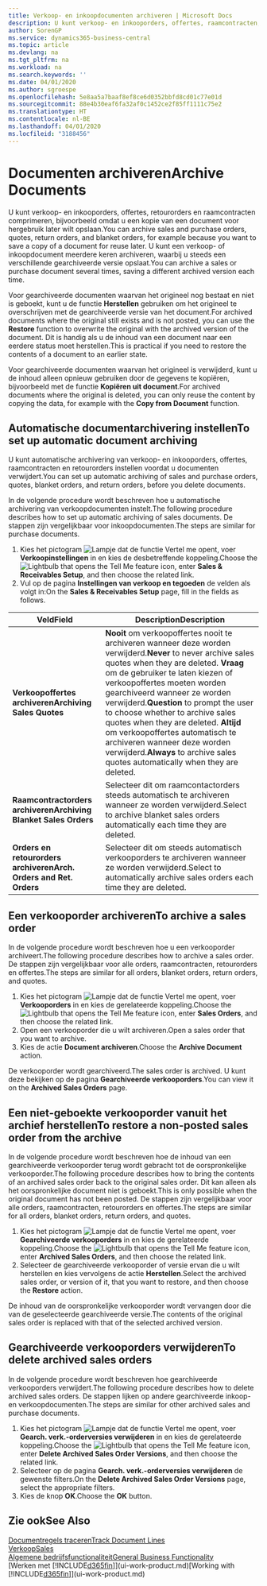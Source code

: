 ```yaml
---
title: Verkoop- en inkoopdocumenten archiveren | Microsoft Docs
description: U kunt verkoop- en inkooporders, offertes, raamcontracten, retourorders en raamcontracten archiveren en u kunt het gearchiveerde document gebruiken om het document waaruit het is gearchiveerd, opnieuw te maken.
author: SorenGP
ms.service: dynamics365-business-central
ms.topic: article
ms.devlang: na
ms.tgt_pltfrm: na
ms.workload: na
ms.search.keywords: ''
ms.date: 04/01/2020
ms.author: sgroespe
ms.openlocfilehash: 5e8aa5a7baaf8ef8ce6d0352bbfd8cd01c77e01d
ms.sourcegitcommit: 88e4b30eaf6fa32af0c1452ce2f85ff1111c75e2
ms.translationtype: HT
ms.contentlocale: nl-BE
ms.lasthandoff: 04/01/2020
ms.locfileid: "3188456"
---
```

# <a name="archive-documents"></a><span data-ttu-id="a1853-103">Documenten archiveren</span><span class="sxs-lookup"><span data-stu-id="a1853-103">Archive Documents</span></span>
<span data-ttu-id="a1853-104">U kunt verkoop- en inkooporders, offertes, retourorders en raamcontracten comprimeren, bijvoorbeeld omdat u een kopie van een document voor hergebruik later wilt opslaan.</span><span class="sxs-lookup"><span data-stu-id="a1853-104">You can archive sales and purchase orders, quotes, return orders, and blanket orders, for example because you want to save a copy of a document for reuse later.</span></span> <span data-ttu-id="a1853-105">U kunt een verkoop- of inkoopdocument meerdere keren archiveren, waarbij u steeds een verschillende gearchiveerde versie opslaat.</span><span class="sxs-lookup"><span data-stu-id="a1853-105">You can archive a sales or purchase document several times, saving a different archived version each time.</span></span>

<span data-ttu-id="a1853-106">Voor gearchiveerde documenten waarvan het origineel nog bestaat en niet is geboekt, kunt u de functie **Herstellen** gebruiken om het origineel te overschrijven met de gearchiveerde versie van het document.</span><span class="sxs-lookup"><span data-stu-id="a1853-106">For archived documents where the original still exists and is not posted, you can use the **Restore** function to overwrite the original with the archived version of the document.</span></span> <span data-ttu-id="a1853-107">Dit is handig als u de inhoud van een document naar een eerdere status moet herstellen.</span><span class="sxs-lookup"><span data-stu-id="a1853-107">This is practical if you need to restore the contents of a document to an earlier state.</span></span>

<span data-ttu-id="a1853-108">Voor gearchiveerde documenten waarvan het origineel is verwijderd, kunt u de inhoud alleen opnieuw gebruiken door de gegevens te kopiëren, bijvoorbeeld met de functie **Kopiëren uit document**.</span><span class="sxs-lookup"><span data-stu-id="a1853-108">For archived documents where the original is deleted, you can only reuse the content by copying the data, for example with the **Copy from Document** function.</span></span>   

## <a name="to-set-up-automatic-document-archiving"></a><span data-ttu-id="a1853-109">Automatische documentarchivering instellen</span><span class="sxs-lookup"><span data-stu-id="a1853-109">To set up automatic document archiving</span></span>  
<span data-ttu-id="a1853-110">U kunt automatische archivering van verkoop- en inkooporders, offertes, raamcontracten en retourorders instellen voordat u documenten verwijdert.</span><span class="sxs-lookup"><span data-stu-id="a1853-110">You can set up automatic archiving of sales and purchase orders, quotes, blanket orders, and return orders, before you delete documents.</span></span>

<span data-ttu-id="a1853-111">In de volgende procedure wordt beschreven hoe u automatische archivering van verkoopdocumenten instelt.</span><span class="sxs-lookup"><span data-stu-id="a1853-111">The following procedure describes how to set up automatic archiving of sales documents.</span></span> <span data-ttu-id="a1853-112">De stappen zijn vergelijkbaar voor inkoopdocumenten.</span><span class="sxs-lookup"><span data-stu-id="a1853-112">The steps are similar for purchase documents.</span></span>
1.  <span data-ttu-id="a1853-113">Kies het pictogram ![Lampje dat de functie Vertel me opent](media/ui-search/search_small.png "Vertel me wat u wilt doen"), voer **Verkoopinstellingen** in en kies de desbetreffende koppeling.</span><span class="sxs-lookup"><span data-stu-id="a1853-113">Choose the ![Lightbulb that opens the Tell Me feature](media/ui-search/search_small.png "Tell me what you want to do") icon, enter **Sales & Receivables Setup**, and then choose the related link.</span></span>
2. <span data-ttu-id="a1853-114">Vul op de pagina **Instellingen van verkoop en tegoeden** de velden als volgt in:</span><span class="sxs-lookup"><span data-stu-id="a1853-114">On the **Sales & Receivables Setup** page, fill in the fields as follows.</span></span>

|<span data-ttu-id="a1853-115">Veld</span><span class="sxs-lookup"><span data-stu-id="a1853-115">Field</span></span>|<span data-ttu-id="a1853-116">Description</span><span class="sxs-lookup"><span data-stu-id="a1853-116">Description</span></span>|
|-----|-----------|
|<span data-ttu-id="a1853-117">**Verkoopoffertes archiveren**</span><span class="sxs-lookup"><span data-stu-id="a1853-117">**Archiving Sales Quotes**</span></span>|<span data-ttu-id="a1853-118">**Nooit** om verkoopoffertes nooit te archiveren wanneer deze worden verwijderd.</span><span class="sxs-lookup"><span data-stu-id="a1853-118">**Never** to never archive sales quotes when they are deleted.</span></span> <span data-ttu-id="a1853-119">**Vraag** om de gebruiker te laten kiezen of verkoopoffertes moeten worden gearchiveerd wanneer ze worden verwijderd.</span><span class="sxs-lookup"><span data-stu-id="a1853-119">**Question** to prompt the user to choose whether to archive sales quotes when they are deleted.</span></span> <span data-ttu-id="a1853-120">**Altijd** om verkoopoffertes automatisch te archiveren wanneer deze worden verwijderd.</span><span class="sxs-lookup"><span data-stu-id="a1853-120">**Always** to archive sales quotes automatically when they are deleted.</span></span>|
|<span data-ttu-id="a1853-121">**Raamcontractorders archiveren**</span><span class="sxs-lookup"><span data-stu-id="a1853-121">**Archiving Blanket Sales Orders**</span></span>|<span data-ttu-id="a1853-122">Selecteer dit om raamcontactorders steeds automatisch te archiveren wanneer ze worden verwijderd.</span><span class="sxs-lookup"><span data-stu-id="a1853-122">Select to archive blanket sales orders automatically each time they are deleted.</span></span>|
|<span data-ttu-id="a1853-123">**Orders en retourorders archiveren**</span><span class="sxs-lookup"><span data-stu-id="a1853-123">**Arch. Orders and Ret. Orders**</span></span>|<span data-ttu-id="a1853-124">Selecteer dit om steeds automatisch verkooporders te archiveren wanneer ze worden verwijderd.</span><span class="sxs-lookup"><span data-stu-id="a1853-124">Select to automatically archive sales orders each time they are deleted.</span></span>|

## <a name="to-archive-a-sales-order"></a><span data-ttu-id="a1853-125">Een verkooporder archiveren</span><span class="sxs-lookup"><span data-stu-id="a1853-125">To archive a sales order</span></span>
<span data-ttu-id="a1853-126">In de volgende procedure wordt beschreven hoe u een verkooporder archiveert.</span><span class="sxs-lookup"><span data-stu-id="a1853-126">The following procedure describes how to archive a sales order.</span></span> <span data-ttu-id="a1853-127">De stappen zijn vergelijkbaar voor alle orders, raamcontracten, retourorders en offertes.</span><span class="sxs-lookup"><span data-stu-id="a1853-127">The steps are similar for all orders, blanket orders, return orders, and quotes.</span></span>

1.  <span data-ttu-id="a1853-128">Kies het pictogram ![Lampje dat de functie Vertel me opent](media/ui-search/search_small.png "Vertel me wat u wilt doen"), voer **Verkooporders** in en kies de gerelateerde koppeling.</span><span class="sxs-lookup"><span data-stu-id="a1853-128">Choose the ![Lightbulb that opens the Tell Me feature](media/ui-search/search_small.png "Tell me what you want to do") icon, enter **Sales Orders**, and then choose the related link.</span></span>  
2.  <span data-ttu-id="a1853-129">Open een verkooporder die u wilt archiveren.</span><span class="sxs-lookup"><span data-stu-id="a1853-129">Open a sales order that you want to archive.</span></span>  
3.  <span data-ttu-id="a1853-130">Kies de actie **Document archiveren**.</span><span class="sxs-lookup"><span data-stu-id="a1853-130">Choose the **Archive Document** action.</span></span>

<span data-ttu-id="a1853-131">De verkooporder wordt gearchiveerd.</span><span class="sxs-lookup"><span data-stu-id="a1853-131">The sales order is archived.</span></span> <span data-ttu-id="a1853-132">U kunt deze bekijken op de pagina **Gearchiveerde verkooporders**.</span><span class="sxs-lookup"><span data-stu-id="a1853-132">You can view it on the **Archived Sales Orders** page.</span></span>

## <a name="to-restore-a-non-posted-sales-order-from-the-archive"></a><span data-ttu-id="a1853-133">Een niet-geboekte verkooporder vanuit het archief herstellen</span><span class="sxs-lookup"><span data-stu-id="a1853-133">To restore a non-posted sales order from the archive</span></span>
<span data-ttu-id="a1853-134">In de volgende procedure wordt beschreven hoe de inhoud van een gearchiveerde verkooporder terug wordt gebracht tot de oorspronkelijke verkooporder.</span><span class="sxs-lookup"><span data-stu-id="a1853-134">The following procedure describes how to bring the contents of an archived sales order back to the original sales order.</span></span> <span data-ttu-id="a1853-135">Dit kan alleen als het oorspronkelijke document niet is geboekt.</span><span class="sxs-lookup"><span data-stu-id="a1853-135">This is only possible when the original document has not been posted.</span></span> <span data-ttu-id="a1853-136">De stappen zijn vergelijkbaar voor alle orders, raamcontracten, retourorders en offertes.</span><span class="sxs-lookup"><span data-stu-id="a1853-136">The steps are similar for all orders, blanket orders, return orders, and quotes.</span></span>

1. <span data-ttu-id="a1853-137">Kies het pictogram ![Lampje dat de functie Vertel me opent](media/ui-search/search_small.png "Vertel me wat u wilt doen"), voer **Gearchiveerde verkooporders** in en kies de gerelateerde koppeling.</span><span class="sxs-lookup"><span data-stu-id="a1853-137">Choose the ![Lightbulb that opens the Tell Me feature](media/ui-search/search_small.png "Tell me what you want to do") icon, enter **Archived Sales Orders**, and then choose the related link.</span></span>
2. <span data-ttu-id="a1853-138">Selecteer de gearchiveerde verkooporder of versie ervan die u wilt herstellen en kies vervolgens de actie **Herstellen**.</span><span class="sxs-lookup"><span data-stu-id="a1853-138">Select the archived sales order, or version of it, that you want to restore, and then choose the **Restore** action.</span></span>  

<span data-ttu-id="a1853-139">De inhoud van de oorspronkelijke verkooporder wordt vervangen door die van de geselecteerde gearchiveerde versie.</span><span class="sxs-lookup"><span data-stu-id="a1853-139">The contents of the original sales order is replaced with that of the selected archived version.</span></span>

## <a name="to-delete-archived-sales-orders"></a><span data-ttu-id="a1853-140">Gearchiveerde verkooporders verwijderen</span><span class="sxs-lookup"><span data-stu-id="a1853-140">To delete archived sales orders</span></span>
<span data-ttu-id="a1853-141">In de volgende procedure wordt beschreven hoe gearchiveerde verkooporders verwijdert.</span><span class="sxs-lookup"><span data-stu-id="a1853-141">The following procedure describes how to delete archived sales orders.</span></span> <span data-ttu-id="a1853-142">De stappen lijken op andere gearchiveerde inkoop- en verkoopdocumenten.</span><span class="sxs-lookup"><span data-stu-id="a1853-142">The steps are similar for other archived sales and purchase documents.</span></span>

1.  <span data-ttu-id="a1853-143">Kies het pictogram ![Lampje dat de functie Vertel me opent](media/ui-search/search_small.png "Vertel me wat u wilt doen"), voer **Gearch. verk.-orderversies verwijderen** in en kies de gerelateerde koppeling.</span><span class="sxs-lookup"><span data-stu-id="a1853-143">Choose the ![Lightbulb that opens the Tell Me feature](media/ui-search/search_small.png "Tell me what you want to do") icon, enter **Delete Archived Sales Order Versions**, and then choose the related link.</span></span>  
2.  <span data-ttu-id="a1853-144">Selecteer op de pagina **Gearch. verk.-orderversies verwijderen** de gewenste filters.</span><span class="sxs-lookup"><span data-stu-id="a1853-144">On the **Delete Archived Sales Order Versions** page, select the appropriate filters.</span></span>  
3.  <span data-ttu-id="a1853-145">Kies de knop **OK**.</span><span class="sxs-lookup"><span data-stu-id="a1853-145">Choose the **OK** button.</span></span>

## <a name="see-also"></a><span data-ttu-id="a1853-146">Zie ook</span><span class="sxs-lookup"><span data-stu-id="a1853-146">See Also</span></span>
[<span data-ttu-id="a1853-147">Documentregels traceren</span><span class="sxs-lookup"><span data-stu-id="a1853-147">Track Document Lines</span></span>](across-how-to-track-document-lines.md)  
[<span data-ttu-id="a1853-148">Verkoop</span><span class="sxs-lookup"><span data-stu-id="a1853-148">Sales</span></span>](sales-manage-sales.md)  
[<span data-ttu-id="a1853-149">Algemene bedrijfsfunctionaliteit</span><span class="sxs-lookup"><span data-stu-id="a1853-149">General Business Functionality</span></span>](ui-across-business-areas.md)  
<span data-ttu-id="a1853-150">[Werken met [!INCLUDE[d365fin](includes/d365fin_md.md)]](ui-work-product.md)</span><span class="sxs-lookup"><span data-stu-id="a1853-150">[Working with [!INCLUDE[d365fin](includes/d365fin_md.md)]](ui-work-product.md)</span></span>
